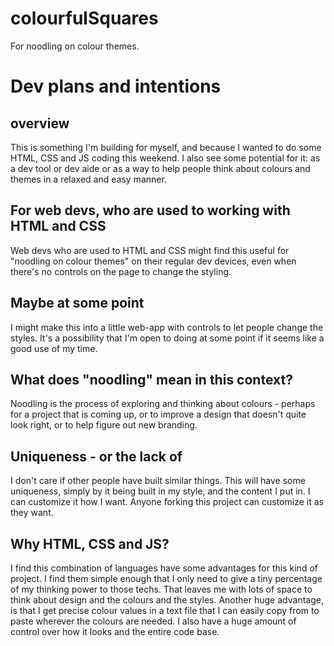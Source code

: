 # colourfulSquares
 For noodling on colour themes.

# Dev plans and intentions
## overview
This is something I'm building for myself, and because I wanted to do some HTML, CSS and JS coding this weekend. 
I also see some potential for it:
	as a dev tool or dev aide
	or as a way to help people think about colours and themes in a relaxed and easy manner.



## For web devs, who are used to working with HTML and CSS
Web devs who are used to HTML and CSS might find this useful for "noodling on colour themes" on their regular dev devices, even when there's no controls on the page to change the styling.


## Maybe at some point
I might make this into a little web-app with controls to let people change the styles. It's a possibility that I'm open to doing at some point if it seems like a good use of my time.

## What does "noodling" mean in this context?
Noodling is the process of exploring and thinking about colours - perhaps for a project that is coming up, or to improve a design that doesn't quite look right, or to help figure out new branding.

## Uniqueness - or the lack of
I don't care if other people have built similar things. This will have some uniqueness, simply by it being built in my style, and the content I put in.
I can customize it how I want. Anyone forking this project can customize it as they want.

## Why HTML, CSS and JS?
I find this combination of languages have some advantages for this kind of project. I find them simple enough that I only need to give a tiny percentage of my thinking power to those techs. That leaves me with lots of space to think about design and the colours and the styles. Another huge advantage, is that I get precise colour values in a text file that I can easily copy from to paste wherever the colours are needed. I also have a huge amount of control over how it looks and the entire code base.